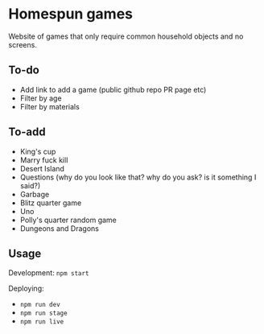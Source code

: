 # Homespun games

Website of games that only require common household objects and no screens.

## To-do

- Add link to add a game (public github repo PR page etc)
- Filter by age
- Filter by materials

## To-add

- King's cup
- Marry fuck kill
- Desert Island
- Questions (why do you look like that? why do you ask? is it something I said?)
- Garbage
- Blitz quarter game
- Uno
- Polly's quarter random game
- Dungeons and Dragons

## Usage

Development: `npm start`

Deploying:

- `npm run dev`
- `npm run stage`
- `npm run live`